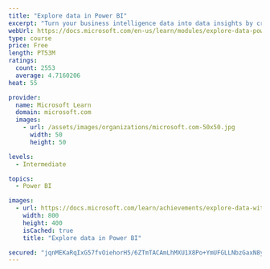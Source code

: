 ```yaml
---
title: "Explore data in Power BI"
excerpt: "Turn your business intelligence data into data insights by creating and configuring Power BI dashboards."
webUrl: https://docs.microsoft.com/en-us/learn/modules/explore-data-power-bi/
type: course
price: Free
length: PT53M
ratings:
  count: 2553
  average: 4.7160206
heat: 55

provider:
  name: Microsoft Learn
  domain: microsoft.com
  images:
    - url: /assets/images/organizations/microsoft.com-50x50.jpg
      width: 50
      height: 50

levels:
  - Intermediate

topics:
  - Power BI

images:
  - url: https://docs.microsoft.com/learn/achievements/explore-data-with-power-bi-desktop-social.png
    width: 800
    height: 400
    isCached: true
    title: "Explore data in Power BI"

secured: "jqnMEKaRqIxG57fvOiehorH5/6ZTmTACAmLhMXU1X8Po+YmUFGLLNbzGaxN8y2oWY3iirZj/mhyMydmER3+PzeoWJ+RxE1DoMn8TntUvaUx8USrhJWTWuRfMPd/tu9CUYoZ6b3HeniLZXonlbJ5QWW0dAD31uBB6ePVzL1Rv5D0qVRUesU/rPQDJZQAvxmYTeSLe3Rmg977ybBU3YqJUrLPOkw4acphQ6awnQQi+TjVJCk4eho6iRhVb+KVrkm3ULTqZvcKGbvQJ1KguSy8o4HhjYXHdv0w7t0rR1ZW1U/GenFY3IGdtYhC+xFh95Y7/I6gOu+026WiHSPv6lFCnjHYST5cnplrm8XTLjprbes+LAvCNF3yIfviKHfqcZDNRl8ngL3yTgILD8gJrXGn7Bg==;UVyVK2j2qyE+nDjyi0ICMQ=="
---
```



